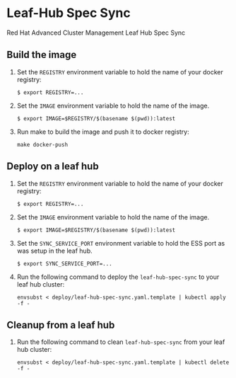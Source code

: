 [comment]: # ( Copyright Contributors to the Open Cluster Management project )

# Leaf-Hub Spec Sync
Red Hat Advanced Cluster Management Leaf Hub Spec Sync  

## Build the image

1.  Set the `REGISTRY` environment variable to hold the name of your docker registry:
    ```
    $ export REGISTRY=...
    ```
    
1.  Set the `IMAGE` environment variable to hold the name of the image.

    ```
    $ export IMAGE=$REGISTRY/$(basename $(pwd)):latest
    ```
    
1.  Run make to build the image and push it to docker registry:
    ```
    make docker-push
    ```

## Deploy on a leaf hub

1.  Set the `REGISTRY` environment variable to hold the name of your docker registry:
    ```
    $ export REGISTRY=...
    ```
    
1.  Set the `IMAGE` environment variable to hold the name of the image.

    ```
    $ export IMAGE=$REGISTRY/$(basename $(pwd)):latest
    ```

1.  Set the `SYNC_SERVICE_PORT` environment variable to hold the ESS port as was setup in the leaf hub.
    ```
    $ export SYNC_SERVICE_PORT=...
    ```
    
1.  Run the following command to deploy the `leaf-hub-spec-sync` to your leaf hub cluster:  
    ```
    envsubst < deploy/leaf-hub-spec-sync.yaml.template | kubectl apply -f -
    ```
    
## Cleanup from a leaf hub
    
1.  Run the following command to clean `leaf-hub-spec-sync` from your leaf hub cluster:  
    ```
    envsubst < deploy/leaf-hub-spec-sync.yaml.template | kubectl delete -f -
    ```

